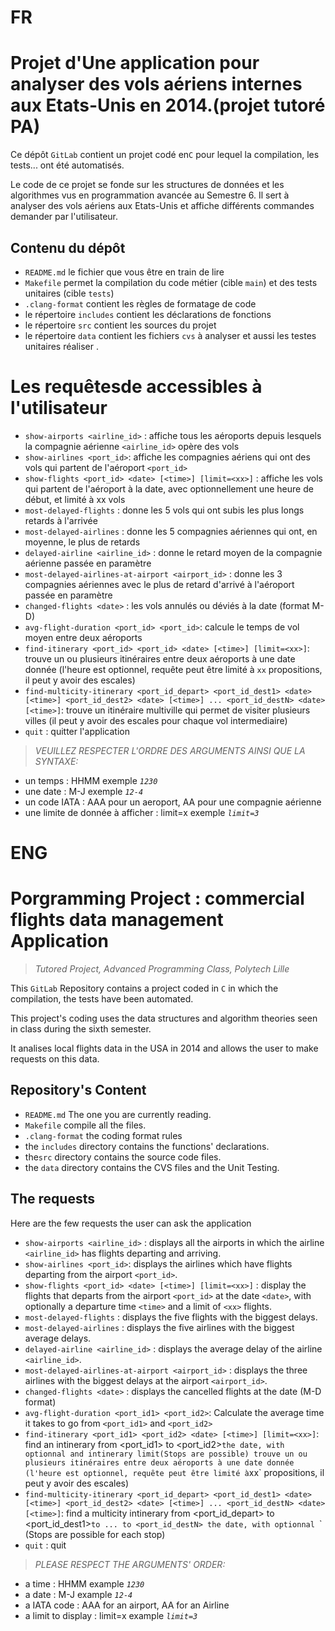 # FR
# Projet d'Une application pour analyser des vols aériens internes aux Etats-Unis en 2014.(projet tutoré PA)

Ce dépôt `GitLab` contient un  projet codé en`C` pour lequel la compilation, les tests... ont été automatisés.

Le code de ce projet se fonde sur les structures de données et les algorithmes vus en programmation avancée au Semestre 6. Il sert à analyser des vols aériens aux Etats-Unis et affiche différents commandes demander par l'utilisateur. 

## Contenu du dépôt

- `README.md` le fichier que vous être en train de lire
- `Makefile` permet la compilation du code métier (cible `main`) et des tests unitaires (cible `tests`)
- `.clang-format` contient les règles de formatage de code
- le répertoire `includes` contient les déclarations de fonctions
- le répertoire `src` contient les sources du projet
- le répertoire `data` contient  les fichiers `cvs` à analyser et aussi les testes unitaires réaliser .

# Les requêtesde accessibles à l'utilisateur

- `show-airports <airline_id>`  : affiche tous les aéroports depuis lesquels la compagnie aérienne `<airline_id>` opère des vols
- `show-airlines <port_id>`: affiche les compagnies aériens qui ont des vols qui partent de l'aéroport `<port_id>`
- `show-flights <port_id> <date> [<time>] [limit=<xx>]` : affiche les vols qui partent de l'aéroport à la date, avec optionnellement une heure de début, et limité à xx vols
- `most-delayed-flights`     : donne les 5 vols qui ont subis les plus longs retards à l'arrivée
- `most-delayed-airlines`    : donne les 5 compagnies aériennes qui ont, en moyenne, le plus de retards
- `delayed-airline <airline_id>`    : donne le retard moyen de la compagnie aérienne passée en paramètre
- `most-delayed-airlines-at-airport <airport_id>`    : donne les 3 compagnies aériennes avec le plus de retard d'arrivé à l'aéroport passée en paramètre
- `changed-flights <date>` : les vols annulés ou déviés à la date <date> (format M-D)
- `avg-flight-duration <port_id> <port_id>`: calcule le temps de vol moyen entre deux aéroports
- `find-itinerary <port_id> <port_id> <date> [<time>] [limit=<xx>]`: trouve un ou plusieurs itinéraires entre deux aéroports à une date donnée (l'heure est optionnel, requête peut être limité à `xx` propositions, il peut y avoir des escales)
- `find-multicity-itinerary <port_id_depart> <port_id_dest1> <date> [<time>] <port_id_dest2> <date> [<time>] ... <port_id_destN> <date> [<time>]`: trouve un itinéraire multiville qui permet de visiter plusieurs villes (il peut y avoir des escales pour chaque vol intermediaire)
- `quit`       : quitter l'application

>_VEUILLEZ RESPECTER L'ORDRE DES ARGUMENTS AINSI QUE LA SYNTAXE:_
- un temps : HHMM  exemple _`1230`_
- une date : M-J   exemple _`12-4`_
- un code IATA : AAA pour un aeroport, AA pour une compagnie aérienne
- une limite de donnée à afficher : limit=x exemple _`limit=3`_


# ENG
# Porgramming Project : commercial flights data management Application
>_Tutored Project, Advanced Programming Class, Polytech Lille_

This `GitLab` Repository contains a project coded in `C` in which the compilation, the tests have been automated.

This project's coding uses the data structures and algorithm theories seen in class during the sixth semester. 

It analises local flights data in the USA in 2014 and allows the user to make requests on this data.

## Repository's Content

- `README.md` The one you are currently reading.
- `Makefile` compile all the files.
- `.clang-format` the coding format rules
- the `includes` directory contains the functions' declarations.
- the`src` directory contains the source code files.
- the `data` directory contains the CVS files and the Unit Testing.

## The requests
Here are the few requests the user can ask the application

- `show-airports <airline_id>`  : displays all the airports in which the airline `<airline_id>` has flights departing and arriving.
- `show-airlines <port_id>`: displays the airlines which have flights departing from the airport `<port_id>`.
- `show-flights <port_id> <date> [<time>] [limit=<xx>]` : display the flights that departs from the airport `<port_id>` at the date `<date>`, with optionally a departure time `<time>` and a limit of `<xx>` flights.
- `most-delayed-flights`     : displays the five flights with the biggest delays.
- `most-delayed-airlines`    : displays the five airlines with the biggest average delays.
- `delayed-airline <airline_id>`    : displays the average delay of the airline `<airline_id>`.
- `most-delayed-airlines-at-airport <airport_id>`    : displays the three airlines with the biggest delays at the airport `<airport_id>`.
- `changed-flights <date>` : displays the cancelled flights at the date <date> (M-D format)
- `avg-flight-duration <port_id1> <port_id2>`: Calculate the average time it takes to go from `<port_id1>` and `<port_id2>`
- `find-itinerary <port_id1> <port_id2> <date> [<time>] [limit=<xx>]`: find an intinerary from <port_id1> to <port_id2>` the date `<date>`, with optionnal `<time>` and intinerary limit `<xx>` (Stops are possible)
trouve un ou plusieurs itinéraires entre deux aéroports à une date donnée (l'heure est optionnel, requête peut être limité à `xx` propositions, il peut y avoir des escales)
- `find-multicity-itinerary <port_id_depart> <port_id_dest1> <date> [<time>] <port_id_dest2> <date> [<time>] ... <port_id_destN> <date> [<time>]`: find a multicity intinerary from <port_id_depart> to <port_id_dest1>` to ... to <port_id_destN> the date `<date>`, with optionnal `<time>` (Stops are possible for each stop)
- `quit`       : quit

>_PLEASE RESPECT THE ARGUMENTS' ORDER:_
- a time : HHMM  example _`1230`_
- a date : M-J   example _`12-4`_
- a IATA code : AAA for an airport, AA for an Airline
- a limit to display : limit=x example _`limit=3`_
